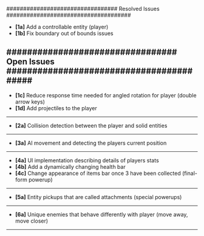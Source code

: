 ################################# Resolved Issues #####################################

- **[1a]** Add a controllable entity (player)
- **[1b]** Fix boundary out of bounds issues 

################################# Open Issues ######################################### 
---------------------------------------------------------------------------------------
- **[1c]** Reduce response time needed for angled rotation for player (double arrow keys)
- **[1d]** Add projectiles to the player
---------------------------------------------------------------------------------------
- **[2a]** Collision detection between the player and solid entities
---------------------------------------------------------------------------------------
- **[3a]** AI movement and detecting the players current position
---------------------------------------------------------------------------------------
- **[4a]** UI implementation describing details of players stats
- **[4b]** Add a dynamically changing health bar
- **[4c]** Change appearance of items bar once 3 have been collected (final-form powerup)
---------------------------------------------------------------------------------------
- **[5a]** Entity pickups that are called attachments (special powerups)
---------------------------------------------------------------------------------------
- **[6a]** Unique enemies that behave differently with player (move away, move closer)
---------------------------------------------------------------------------------------